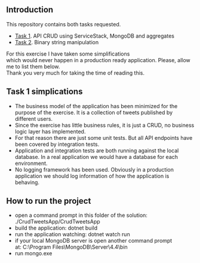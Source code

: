 ## Introduction

This repository contains both tasks requested.
- [Task 1](https://github.com/osotorrio/secure_privacy_test/tree/master/CrudTweetsApp). API CRUD using ServiceStack, MongoDB and aggregates
- [Task 2](https://github.com/osotorrio/secure_privacy_test/tree/master/ValidBinaryString/ValidBinaryString.Tests). Binary string manipulation

For this exercise I have taken some simplifications which would never happen in a production ready application. Please, allow me to list them below. Thank you very much for taking the time of reading this.

## Task 1 simplications

- The business model of the application has been minimized for the purpose of the exercise. It is a collection of tweets published by different users. 
- Since the exercise has little business rules, it is just a CRUD, no business logic layer has implemented.
- For that reason there are just some unit tests. But all API endpoints have been covered by integration tests.
- Application and integration tests are both running against the local database. In a real application we would have a database for each environment.  
- No logging framework has been used. Obviously in a production application we should log information of how the application is behaving.

## How to run the project
- open a command prompt in this folder of the solution: ./CrudTweetsApp/CrudTweetsApp
- build the application: dotnet build
- run the application watching: dotnet watch run
- if your local MongoDB server is open another command prompt at: C:\Program Files\MongoDB\Server\4.4\bin
- run mongo.exe
